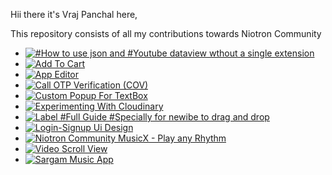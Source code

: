 <article class="markdown-body entry-content container-lg" itemprop="text"><p dir="auto">Hii there it's Vraj Panchal here,</p>
<p dir="auto">This repository consists of all my contributions towards Niotron Community</p>
<ul dir="auto">
<li><a target="_blank" rel="noopener noreferrer" href="https://github.com/vrajpanchal2309/Niotron/tree/main/%23How%20to%20use%20json%20and%20%23Youtube%20dataview%20wthout%20a%20single%20extension"><img src="https://github.com/vrajpanchal2309/Niotron/tree/main/%23How%20to%20use%20json%20and%20%23Youtube%20dataview%20wthout%20a%20single%20extension" alt="#How to use json and #Youtube dataview wthout a single extension" style="max-width: 100%;"></a></li>
<li><a target="_blank" rel="noopener noreferrer" href="https://github.com/vrajpanchal2309/Niotron/tree/main/Add%20To%20Cart"><img src="https://github.com/vrajpanchal2309/Niotron/tree/main/Add%20To%20Cart" alt="Add To Cart" style="max-width: 100%;"></a></li>
<li><a target="_blank" rel="noopener noreferrer" href="https://github.com/vrajpanchal2309/Niotron/tree/main/App%20Editor"><img src="https://github.com/vrajpanchal2309/Niotron/tree/main/App%20Editor" alt="App Editor" style="max-width: 100%;"></a></li>
<li><a target="_blank" rel="noopener noreferrer" href="https://github.com/vrajpanchal2309/Niotron/tree/main/Call%20OTP%20Verification%20(COV)"><img src="https://github.com/vrajpanchal2309/Niotron/tree/main/Call%20OTP%20Verification%20(COV)" alt="Call OTP Verification (COV)" style="max-width: 100%;"></a></li>
<li><a target="_blank" rel="noopener noreferrer" href="https://github.com/vrajpanchal2309/Niotron/tree/main/Custom%20Popup%20For%20TextBox"><img src="https://github.com/vrajpanchal2309/Niotron/tree/main/Custom%20Popup%20For%20TextBox" alt="Custom Popup For TextBox" style="max-width: 100%;"></a></li>
<li><a target="_blank" rel="noopener noreferrer" href="https://github.com/vrajpanchal2309/Niotron/tree/main/Experimenting%20With%20Cloudinary"><img src="https://github.com/vrajpanchal2309/Niotron/tree/main/Experimenting%20With%20Cloudinary" alt="Experimenting With Cloudinary" style="max-width: 100%;"></a></li>
<li><a target="_blank" rel="noopener noreferrer" href="https://github.com/vrajpanchal2309/Niotron/tree/main/Label%20%23Full%20Guide%20%23Specially%20for%20newibe%20to%20drag%20and%20drop"><img src="https://github.com/vrajpanchal2309/Niotron/tree/main/Label%20%23Full%20Guide%20%23Specially%20for%20newibe%20to%20drag%20and%20drop" alt="Label #Full Guide #Specially for newibe to drag and drop" style="max-width: 100%;"></a></li>
<li><a target="_blank" rel="noopener noreferrer" href="https://github.com/vrajpanchal2309/Niotron/tree/main/Login-Signup%20Ui%20Design"><img src="https://github.com/vrajpanchal2309/Niotron/tree/main/Login-Signup%20Ui%20Design" alt="Login-Signup Ui Design" style="max-width: 100%;"></a></li>
<li><a target="_blank" rel="noopener noreferrer" href="https://github.com/vrajpanchal2309/Niotron/tree/main/Niotron%20Community%20MusicX%20-%20Play%20any%20Rhythm"><img src="https://github.com/vrajpanchal2309/Niotron/tree/main/Niotron%20Community%20MusicX%20-%20Play%20any%20Rhythm" alt="Niotron Community MusicX - Play any Rhythm" style="max-width: 100%;"></a></li>
<li><a target="_blank" rel="noopener noreferrer" href="https://github.com/vrajpanchal2309/Niotron/tree/main/Video%20Scroll%20View"><img src="https://github.com/vrajpanchal2309/Niotron/tree/main/Video%20Scroll%20View" alt="Video Scroll View" style="max-width: 100%;"></a></li>
  <li><a target="_blank" rel="noopener noreferrer" href="https://github.com/vrajpanchal2309/Niotron/tree/main/Sargam%20Music%20App"><img src="https://github.com/vrajpanchal2309/Niotron/tree/main/Sargam%20Music%20App" alt="Sargam Music App" style="max-width: 100%;"></a></li>
</ul>
</article>
